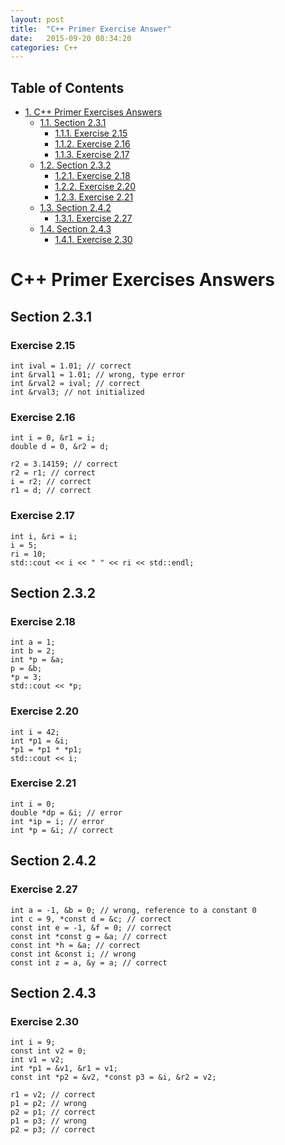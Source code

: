 ```yaml
---
layout: post
title:  "C++ Primer Exercise Answer"
date:   2015-09-20 08:34:20
categories: C++
---
```


<div id="table-of-contents">
<h2>Table of Contents</h2>
<div id="text-table-of-contents">
<ul>
<li><a href="#orgheadline13">1. C++ Primer Exercises Answers</a>
<ul>
<li><a href="#orgheadline4">1.1. Section 2.3.1</a>
<ul>
<li><a href="#orgheadline1">1.1.1. Exercise 2.15</a></li>
<li><a href="#orgheadline2">1.1.2. Exercise 2.16</a></li>
<li><a href="#orgheadline3">1.1.3. Exercise 2.17</a></li>
</ul>
</li>
<li><a href="#orgheadline8">1.2. Section 2.3.2</a>
<ul>
<li><a href="#orgheadline5">1.2.1. Exercise 2.18</a></li>
<li><a href="#orgheadline6">1.2.2. Exercise 2.20</a></li>
<li><a href="#orgheadline7">1.2.3. Exercise 2.21</a></li>
</ul>
</li>
<li><a href="#orgheadline10">1.3. Section 2.4.2</a>
<ul>
<li><a href="#orgheadline9">1.3.1. Exercise 2.27</a></li>
</ul>
</li>
<li><a href="#orgheadline12">1.4. Section 2.4.3</a>
<ul>
<li><a href="#orgheadline11">1.4.1. Exercise 2.30</a></li>
</ul>
</li>
</ul>
</li>
</ul>
</div>
</div>

# C++ Primer Exercises Answers<a id="orgheadline13"></a>

## Section 2.3.1<a id="orgheadline4"></a>

### Exercise 2.15<a id="orgheadline1"></a>

    int ival = 1.01; // correct
    int &rval1 = 1.01; // wrong, type error
    int &rval2 = ival; // correct
    int &rval3; // not initialized

### Exercise 2.16<a id="orgheadline2"></a>

    int i = 0, &r1 = i; 
    double d = 0, &r2 = d;
    
    r2 = 3.14159; // correct
    r2 = r1; // correct
    i = r2; // correct
    r1 = d; // correct

### Exercise 2.17<a id="orgheadline3"></a>

    int i, &ri = i;
    i = 5;
    ri = 10;
    std::cout << i << " " << ri << std::endl;

## Section 2.3.2<a id="orgheadline8"></a>

### Exercise 2.18<a id="orgheadline5"></a>

    int a = 1;
    int b = 2;
    int *p = &a;
    p = &b;
    *p = 3;
    std::cout << *p;

### Exercise 2.20<a id="orgheadline6"></a>

    int i = 42;
    int *p1 = &i;
    *p1 = *p1 * *p1;
    std::cout << i;

### Exercise 2.21<a id="orgheadline7"></a>

    int i = 0;
    double *dp = &i; // error
    int *ip = i; // error
    int *p = &i; // correct

## Section 2.4.2<a id="orgheadline10"></a>

### Exercise 2.27<a id="orgheadline9"></a>

    int a = -1, &b = 0; // wrong, reference to a constant 0
    int c = 9, *const d = &c; // correct
    const int e = -1, &f = 0; // correct
    const int *const g = &a; // correct
    const int *h = &a; // correct
    const int &const i; // wrong
    const int z = a, &y = a; // correct

## Section 2.4.3<a id="orgheadline12"></a>

### Exercise 2.30<a id="orgheadline11"></a>

    int i = 9;
    const int v2 = 0;
    int v1 = v2;
    int *p1 = &v1, &r1 = v1;
    const int *p2 = &v2, *const p3 = &i, &r2 = v2;
    
    r1 = v2; // correct
    p1 = p2; // wrong
    p2 = p1; // correct
    p1 = p3; // wrong
    p2 = p3; // correct
